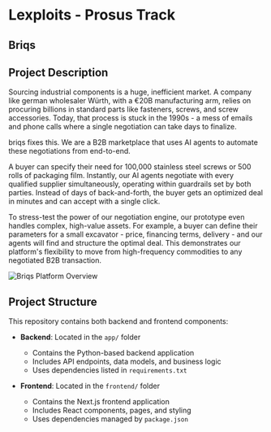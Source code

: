 # Lexploits - Prosus Track
## Briqs

## Project Description
Sourcing industrial components is a huge, inefficient market. A company like german wholesaler Würth, with a €20B manufacturing arm, relies on procuring billions in standard parts like fasteners, screws, and screw accessories. Today, that process is stuck in the 1990s - a mess of emails and phone calls where a single negotiation can take days to finalize.
 
briqs fixes this. We are a B2B marketplace that uses AI agents to automate these negotiations from end-to-end.
 
A buyer can specify their need for 100,000 stainless steel screws or 500 rolls of packaging film. Instantly, our AI agents negotiate with every qualified supplier simultaneously, operating within guardrails set by both parties. Instead of days of back-and-forth, the buyer gets an optimized deal in minutes and can accept with a single click.
 
To stress-test the power of our negotiation engine, our prototype even handles complex, high-value assets. For example, a buyer can define their parameters for a small excavator - price, financing terms, delivery - and our agents will find and structure the optimal deal. This demonstrates our platform's flexibility to move from high-frequency commodities to any negotiated B2B transaction.

![Briqs Platform Overview](image(1).png)
## Project Structure

This repository contains both backend and frontend components:

- **Backend**: Located in the `app/` folder
  - Contains the Python-based backend application
  - Includes API endpoints, data models, and business logic
  - Uses dependencies listed in `requirements.txt`

- **Frontend**: Located in the `frontend/` folder  
  - Contains the Next.js frontend application
  - Includes React components, pages, and styling
  - Uses dependencies managed by `package.json`


